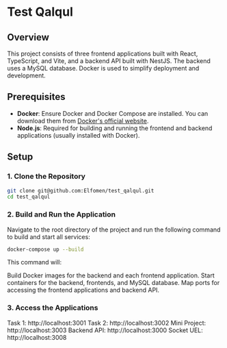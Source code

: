 # Test Qalqul

## Overview

This project consists of three frontend applications built with React, TypeScript, and Vite, and a backend API built with NestJS. The backend uses a MySQL database. Docker is used to simplify deployment and development.

## Prerequisites

- **Docker**: Ensure Docker and Docker Compose are installed. You can download them from [Docker's official website](https://www.docker.com/products/docker-desktop).
- **Node.js**: Required for building and running the frontend and backend applications (usually installed with Docker).

## Setup

### 1. Clone the Repository

```bash
git clone git@github.com:Elfomen/test_qalqul.git
cd test_qalqul
```

### 2. Build and Run the Application

Navigate to the root directory of the project and run the following command to build and start all services:

```bash
docker-compose up --build
```

This command will:

Build Docker images for the backend and each frontend application.
Start containers for the backend, frontends, and MySQL database.
Map ports for accessing the frontend applications and backend API.

### 3. Access the Applications

Task 1: http://localhost:3001
Task 2: http://localhost:3002
Mini Project: http://localhost:3003
Backend API: http://localhost:3000
Socket UEL: http://localhost:3008
